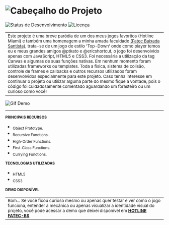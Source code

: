 
![Cabeçalho do Projeto](https://github.com/tunnes/hotline-fatec-bs/blob/master/img/logo.png)
============

![Status de Desenvolvimento](https://img.shields.io/badge/Desenvolvimento-63%25-orange.svg)
![Licença](https://img.shields.io/badge/Licen%C3%A7a-MIT-blue.svg)

<table>
    <tr>
        <td>
        <sub>
        Este projeto é uma breve paródia de um dos meus jogos favoritos (Hotline Miami) e também uma homenagem a minha amada
        faculdade <a href="http://fatecrl.edu.br/">(Fatec Baixada Santista)</a>, trata-se de um jogo de estilo 'Top-Down' 
        onde como player temos eu e meus grandes amigos @ptkato e @ericshortcut, o jogo foi desenvolvido apenas com 
        JavaScript, HTML5 e CSS3. Foi necessária a utilização da tag Canvas e algumas de suas funções nativas. Em nenhum 
        momento foram utilizadas frameworks ou templates. Toda a física, sistema de colisão, controle de frames e callbacks 
        e outros recursos utilizados foram desenvolvidos especialmente para este projeto. Caso tenha interesse em continuar 
        o projeto ou utilizar alguma parte do mesmo fique a vontade, pois o código foi cuidadosamente comentado aguardando 
        um forasteiro ou um curioso como você!
        </sub>
        </td>
    </tr>
</table>

![Gif Demo](https://github.com/tunnes/hotline-fatec-bs/blob/master/img/readme_body.gif)

---

<sub>**PRINCIPAIS RECURSOS**</sub>
- <sub>Object Prototype.</sub>
- <sub>Recursive Functions.</sub>
- <sub>High-Order Functions.</sub>
- <sub>First-Class Functions.</sub>
- <sub>Currying Functions.</sub>

<sub>**TECNOLOGIAS UTILIZADAS**</sub>
- <sub>HTML5</sub>
- <sub>CSS3</sub>

<sub>**DEMO DISPONÍVEL**</sub>
<table>
    <tr>
        <td>
        <sub>
        Bom... Se você ficou curioso mesmo ou apenas quer testar e ver como o jogo funciona, entender a mecânica
        ou apenas visualizar a identidade visual do projeto, você pode acessar a demo que deixei disponível em
        <strong><a href="http://tunnes.github.io/hotline-fatec-bs/">HOTLINE FATEC-BS</a></strong>
        </td>
    </tr>
</table>
